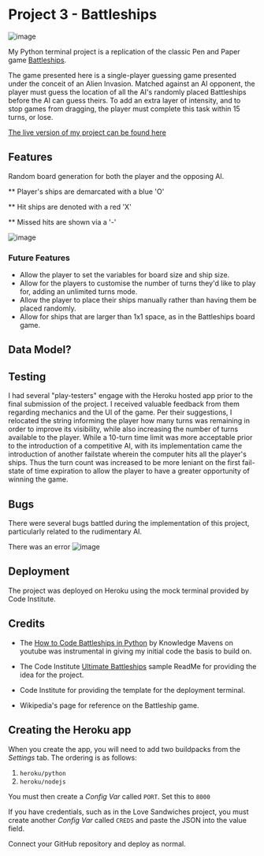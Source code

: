# Project 3 - Battleships 

![image](https://github.com/BrandonPCollins/Project-3/assets/131177569/49b95c33-2d48-47a6-bc50-2895e4d2900a)

My Python terminal project is a replication of the classic Pen and Paper game [Battleships](https://en.wikipedia.org/wiki/Battleship_(game)).

The game presented here is a single-player guessing game presented under the conceit of an Alien Invasion. Matched against an AI opponent, the player must guess the location of all the AI's randomly placed Battleships before the AI can guess theirs. To add an extra layer of intensity, and to stop games from dragging, the player must complete this task within 15 turns, or lose. 

[The live version of my project can be found here](https://project-3-3f38e4872683.herokuapp.com/)

## Features

Random board generation for both the player and the opposing AI. 

** Player's ships are demarcated with a blue 'O'

** Hit ships are denoted with a red 'X'

** Missed hits are shown via a '-'

![image](https://github.com/BrandonPCollins/Project-3/assets/131177569/fa41ec78-7104-4ca9-8b1d-a0492ddf54c2)


### Future Features 

* Allow the player to set the variables for board size and ship size.
* Allow for the players to customise the number of turns they'd like to play for, adding an unlimited turns mode.
* Allow the player to place their ships manually rather than having them be placed randomly.
* Allow for ships that are larger than 1x1 space, as in the Battleships board game.

## Data Model? 

## Testing

I had several "play-testers" engage with the Heroku hosted app prior to the final submission of the project. I received valuable feedback from them regarding mechanics and the UI of the game. Per their suggestions, I relocated the string informing the player how many turns was remaining in order to improve its visibility, while also increasing the number of turns available to the player. While a 10-turn time limit was more acceptable prior to the introduction of a competitive AI, with its implementation came the introduction of another failstate wherein the computer hits all the player's ships. Thus the turn count was increased to be more leniant on the first fail-state of time expiration to allow the player to have a greater opportunity of winning the game. 

## Bugs

There were several bugs battled during the implementation of this project, particularly related to the rudimentary AI.

There was an error 
![image](https://github.com/BrandonPCollins/Project-3/assets/131177569/8b52da87-6039-4c9c-97bf-0b6bffae9b49)


## Deployment

The project was deployed on Heroku using the mock terminal provided by Code Institute.

## Credits 

* The [How to Code Battleships in Python](https://www.youtube.com/watch?v=tF1WRCrd_HQ) by Knowledge Mavens on youtube was instrumental in giving my initial code the basis to build on. 

* The Code Institute [Ultimate Battleships](https://learn.codeinstitute.net/courses/course-v1:CodeInstitute+PE_PAGPPF+2021_Q2/courseware/b3378fc1159e43e3b70916fdefdfae51/605f34e006594dc4ae19f5e60ec75e2e/) sample ReadMe for providing the idea for the project.

* Code Institute for providing the template for the deployment terminal.

* Wikipedia's page for reference on the Battleship game.





## Creating the Heroku app

When you create the app, you will need to add two buildpacks from the _Settings_ tab. The ordering is as follows:

1. `heroku/python`
2. `heroku/nodejs`

You must then create a _Config Var_ called `PORT`. Set this to `8000`

If you have credentials, such as in the Love Sandwiches project, you must create another _Config Var_ called `CREDS` and paste the JSON into the value field.

Connect your GitHub repository and deploy as normal.

